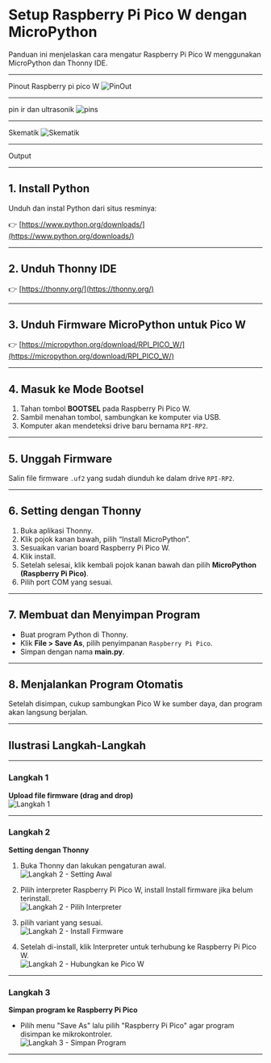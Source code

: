 # Setup Raspberry Pi Pico W dengan MicroPython

Panduan ini menjelaskan cara mengatur Raspberry Pi Pico W menggunakan MicroPython dan Thonny IDE.

---
Pinout Raspberry pi pico W
![PinOut](/aset/pico-pinout.png)

---
pin ir dan ultrasonik 
![pins](/aset/pin.png)

---
Skematik
![Skematik](/skematik/skematik_bb.png)

---
Output


---

## 1. Install Python

Unduh dan instal Python dari situs resminya:

👉 [https://www.python.org/downloads/](https://www.python.org/downloads/)

---

## 2. Unduh Thonny IDE

👉 [https://thonny.org/](https://thonny.org/)

---

## 3. Unduh Firmware MicroPython untuk Pico W

👉 [https://micropython.org/download/RPI_PICO_W/](https://micropython.org/download/RPI_PICO_W/)

---

## 4. Masuk ke Mode Bootsel

1. Tahan tombol **BOOTSEL** pada Raspberry Pi Pico W.
2. Sambil menahan tombol, sambungkan ke komputer via USB.
3. Komputer akan mendeteksi drive baru bernama `RPI-RP2`.

---

## 5. Unggah Firmware

Salin file firmware `.uf2` yang sudah diunduh ke dalam drive `RPI-RP2`.

---

## 6. Setting dengan Thonny

1. Buka aplikasi Thonny.
2. Klik pojok kanan bawah, pilih “Install MicroPython”.
3. Sesuaikan varian board Raspberry Pi Pico W.
4. Klik install.
5. Setelah selesai, klik kembali pojok kanan bawah dan pilih **MicroPython (Raspberry Pi Pico)**.
6. Pilih port COM yang sesuai.

---

## 7. Membuat dan Menyimpan Program

- Buat program Python di Thonny.
- Klik **File > Save As**, pilih penyimpanan `Raspberry Pi Pico`.
- Simpan dengan nama **main.py**.

---

## 8. Menjalankan Program Otomatis

Setelah disimpan, cukup sambungkan Pico W ke sumber daya, dan program akan langsung berjalan.

---

## Ilustrasi Langkah-Langkah

---

### Langkah 1
**Upload file firmware (drag and drop)**  
![Langkah 1](/aset/1.png)

---

### Langkah 2
**Setting dengan Thonny**

1. Buka Thonny dan lakukan pengaturan awal.  
   ![Langkah 2 - Setting Awal](/aset/2.png)

2. Pilih interpreter Raspberry Pi Pico W, install Install firmware jika belum terinstall.  
   ![Langkah 2 - Pilih Interpreter](/aset/3.png)

3. pilih variant yang sesuai.  
   ![Langkah 2 - Install Firmware](/aset/4.png)

4. Setelah di-install, klik Interpreter untuk terhubung ke Raspberry Pi Pico W.  
   ![Langkah 2 - Hubungkan ke Pico W](/aset/5.png)

---

### Langkah 3
**Simpan program ke Raspberry Pi Pico**

- Pilih menu "Save As" lalu pilih "Raspberry Pi Pico" agar program disimpan ke mikrokontroler.  
  ![Langkah 3 - Simpan Program](/aset/6.png)

----

